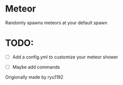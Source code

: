 # Meteor
Randomly spawns meteors at your default spawn

# TODO:
- [ ] Add a config.yml to customize your meteor shower
- [ ] Maybe add commands


Origionally made by ryu1192
